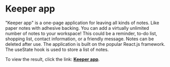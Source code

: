 # Keeper app

"Keeper app" is a one-page application for leaving all kinds of notes. Like paper notes with adhesive backing. You can add a virtually unlimited number of notes to your workspace! This could be a reminder, to-do list, shopping list, contact information, or a friendly message. Notes can be deleted after use. The application is built on the popular React.js framework. The useState hook is used to store a list of notes.

To view the result, click the link: [**Keeper app**](#).